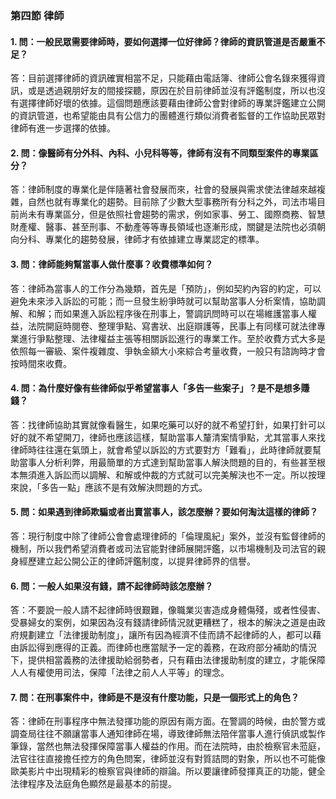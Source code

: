 ### 第四節 律師

#### 1. 問：一般民眾需要律師時，要如何選擇一位好律師？律師的資訊管道是否嚴重不足？

   答：目前選擇律師的資訊確實相當不足，只能藉由電話簿、律師公會名錄來獲得資訊，或是透過親朋好友的間接探聽，原因在於目前律師並沒有評鑑制度，所以也沒有選擇律師好壞的依據。這個問題應該要藉由律師公會對律師的專業評鑑建立公開的資訊管道，也希望能由具有公信力的團體進行類似消費者監督的工作協助民眾對律師有進一步選擇的依據。

#### 2. 問：像醫師有分外科、內科、小兒科等等，律師有沒有不同類型案件的專業區分？

   答：律師制度的專業化是伴隨著社會發展而來，社會的發展與需求使法律越來越複雜，自然也就有專業化的趨勢。目前除了少數大型事務所有分科之外，司法市場目前尚未有專業區分，但是依照社會趨勢的需求，例如家事、勞工、國際商務、智慧財產權、醫事、甚至刑事、不動產等等專長領域也逐漸形成，關鍵是法院也必須朝向分科、專業化的趨勢發展，律師才有依據建立專業認定的標準。

#### 3. 問：律師能夠幫當事人做什麼事？收費標準如何？

   答：律師為當事人的工作分為幾類，首先是「預防」，例如契約內容的約定，可以避免未來涉入訴訟的可能；而一旦發生紛爭時就可以幫助當事人分析案情，協助調解、和解；而如果進入訴訟程序後在刑事上，警調訊問時可以在場維護當事人權益，法院開庭時閱卷、整理爭點、寫書狀、出庭辯護等，民事上有同樣可就法律專業進行爭點整理、法律權益主張等相關訴訟進行的專業工作。至於收費方式大多是依照每一審級、案件複雜度、爭執金額大小來綜合考量收費，一般只有諮詢時才會按時間來收費。

#### 4. 問：為什麼好像有些律師似乎希望當事人「多告一些案子」？是不是想多賺錢？

   答：找律師協助其實就像看醫生，如果吃藥可以好的就不希望打針，如果打針可以好的就不希望開刀，律師也應該這樣，幫助當事人釐清案情爭點，尤其當事人來找律師時往往還在氣頭上，就會希望以訴訟的方式要對方「難看」，此時律師就要幫助當事人分析利弊，用最簡單的方式達到幫助當事人解決問題的目的，有些甚至根本無須進入訴訟而以調解、和解或仲裁的方式就可以完美解決也不一定。所以按理來說，「多告一點」應該不是有效解決問題的方式。

#### 5. 問：如果遇到律師欺騙或者出賣當事人，該怎麼辦？要如何淘汰這樣的律師？

   答：現行制度中除了律師公會會處理律師的「倫理風紀」案外，並沒有監督律師的機制，所以我們希望消費者或司法官能對律師展開評鑑，以市場機制及司法官的親身經歷建立起公開公正的律師評鑑制度，以提昇律師界的信譽。

#### 6. 問：一般人如果沒有錢，請不起律師時該怎麼辦？

   答：不要說一般人請不起律師時很艱難，像職業災害造成身體傷殘，或者性侵害、受暴婦女的案例，如果因為沒有錢請律師情況就更糟糕了，根本的解決之道是由政府規劃建立「法律援助制度」，讓所有因為經濟不佳而請不起律師的人，都可以藉由訴訟得到應得的正義。而律師也應當賦予一定的義務，在政府部分補助的情況下，提供相當義務的法律援助給弱勢者，只有藉由法律援助制度的建立，才能保障人人有權使用司法，保障「法律之前人人平等」的理念。

#### 7. 問：在刑事案件中，律師是不是沒有什麼功能，只是一個形式上的角色？

   答：律師在刑事程序中無法發揮功能的原因有兩方面。在警調的時候，由於警方或調查局往往不願讓當事人通知律師在場，導致律師無法陪伴當事人進行偵訊或製作筆錄，當然也無法發揮保障當事人權益的作用。而在法院時，由於檢察官未蒞庭，法官往往直接擔任控方的角色問案，律師並沒有對質詰問的對象，所以也不可能像歐美影片中出現精彩的檢察官與律師的辯論。所以要讓律師發揮真正的功能，健全法律程序及法庭角色顯然是最基本的前提。